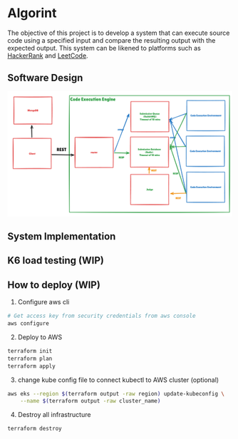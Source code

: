 # Algorint

The objective of this project is to develop a system that can execute source code using a specified input and compare the resulting output with the expected output. This system can be likened to platforms such as [HackerRank](https://www.hackerrank.com/) and [LeetCode](https://leetcode.com/).


## Software Design
![Software Architecture](./assets/image.png)

## System Implementation

## K6 load testing (WIP)



## How to deploy (WIP)
1. Configure aws cli
```bash
# Get access key from security credentials from aws console
aws configure
```
2. Deploy to AWS
```bash
terraform init
terraform plan
terraform apply
```
3. change kube config file to connect kubectl to AWS cluster (optional)
```bash
aws eks --region $(terraform output -raw region) update-kubeconfig \
    --name $(terraform output -raw cluster_name)
```
4. Destroy all infrastructure
```bash
terraform destroy
```
